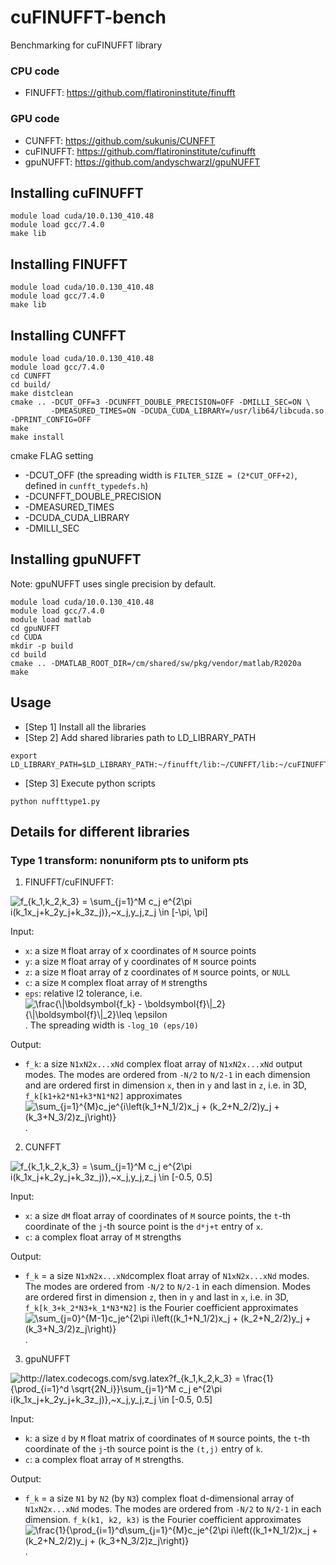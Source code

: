# cuFINUFFT-bench
Benchmarking for cuFINUFFT library

### CPU code
- FINUFFT: https://github.com/flatironinstitute/finufft

### GPU code
- CUNFFT: https://github.com/sukunis/CUNFFT
- cuFINUFFT: https://github.com/flatironinstitute/cufinufft
- gpuNUFFT: https://github.com/andyschwarzl/gpuNUFFT

## Installing cuFINUFFT
```
module load cuda/10.0.130_410.48
module load gcc/7.4.0
make lib
```
## Installing FINUFFT
```
module load cuda/10.0.130_410.48
module load gcc/7.4.0
make lib
```
## Installing CUNFFT
```
module load cuda/10.0.130_410.48
module load gcc/7.4.0
cd CUNFFT
cd build/  
make distclean  
cmake .. -DCUT_OFF=3 -DCUNFFT_DOUBLE_PRECISION=OFF -DMILLI_SEC=ON \
         -DMEASURED_TIMES=ON -DCUDA_CUDA_LIBRARY=/usr/lib64/libcuda.so -DPRINT_CONFIG=OFF  
make 
make install
```
cmake FLAG setting
* -DCUT_OFF (the spreading width is `FILTER_SIZE = (2*CUT_OFF+2)`, defined in `cunfft_typedefs.h`)
* -DCUNFFT_DOUBLE_PRECISION
* -DMEASURED_TIMES
* -DCUDA_CUDA_LIBRARY
* -DMILLI_SEC

## Installing gpuNUFFT
Note: gpuNUFFT uses single precision by default.
```
module load cuda/10.0.130_410.48
module load gcc/7.4.0
module load matlab
cd gpuNUFFT
cd CUDA
mkdir -p build
cd build
cmake .. -DMATLAB_ROOT_DIR=/cm/shared/sw/pkg/vendor/matlab/R2020a
make
```
## Usage
- [Step 1] Install all the libraries
- [Step 2] Add shared libraries path to LD_LIBRARY_PATH

```
export LD_LIBRARY_PATH=$LD_LIBRARY_PATH:~/finufft/lib:~/CUNFFT/lib:~/cuFINUFFT/lib
```
- [Step 3] Execute python scripts
```
python nuffttype1.py
```

## Details for different libraries
### Type 1 transform: nonuniform pts to uniform pts
1. FINUFFT/cuFINUFFT: 
  <img src="https://latex.codecogs.com/gif.latex?f_{k_1,k_2,k_3}&space;=&space;\sum_{j=1}^M&space;c_j&space;e^{2\pi&space;i(k_1x_j&plus;k_2y_j&plus;k_3z_j)},~x_j,y_j,z_j&space;\in&space;[-\pi,&space;\pi)" title="f_{k_1,k_2,k_3} = \sum_{j=1}^M c_j e^{2\pi i(k_1x_j+k_2y_j+k_3z_j)},~x_j,y_j,z_j \in [-\pi, \pi]" />
  
  Input:
  * `x`: a size `M` float array of x coordinates of `M` source points
  * `y`: a size `M` float array of y coordinates of `M` source points
  * `z`: a size `M` float array of z coordinates of `M` source points, or `NULL`
  * `c`: a size `M` complex float array of `M` strengths
  * `eps`: relative l2 tolerance, i.e. <img src="https://latex.codecogs.com/gif.latex?\frac{\|\boldsymbol{f_k}&space;-&space;\boldsymbol{f}\|_2}{\|\boldsymbol{f}\|_2}\leq&space;\epsilon" title="\frac{\|\boldsymbol{f_k} - \boldsymbol{f}\|_2}{\|\boldsymbol{f}\|_2}\leq \epsilon" />. The spreading width is `-log_10 (eps/10)`
  
  Output:
  
  * `f_k`: a size `N1xN2x...xNd` complex float array of `N1xN2x...xNd` output modes. The modes are ordered from `-N/2` to `N/2-1` in each dimension and are ordered first in dimension `x`, then in `y` and last in `z`, i.e. in 3D, `f_k[k1+k2*N1+k3*N1*N2]` approximates <img src="https://latex.codecogs.com/gif.latex?\sum_{j=1}^{M}c_je^{i\left(k_1&plus;N_1/2)x_j&space;&plus;&space;(k_2&plus;N_2/2)y_j&space;&plus;&space;(k_3&plus;N_3/2)z_j\right)}" title="\sum_{j=1}^{M}c_je^{i\left(k_1+N_1/2)x_j + (k_2+N_2/2)y_j + (k_3+N_3/2)z_j\right)}" />.

2. CUNFFT 
  <img src="https://latex.codecogs.com/gif.latex?f_{k_1,k_2,k_3}&space;=&space;\sum_{j=1}^M&space;c_j&space;e^{2\pi&space;i(k_1x_j&plus;k_2y_j&plus;k_3z_j)},~x_j,y_j,z_j&space;\in&space;[-0.5,&space;0.5)" title="f_{k_1,k_2,k_3} = \sum_{j=1}^M c_j e^{2\pi i(k_1x_j+k_2y_j+k_3z_j)},~x_j,y_j,z_j \in [-0.5, 0.5]" />
  
  Input:
  
  * `x`: a size `dM` float array of coordinates of `M` source points, the `t`-th coordinate of the `j`-th source point is the `d*j+t` entry of `x`.
  * `c`: a complex float array of `M` strengths
  
  Output:
  
  * `f_k` = a size `N1xN2x...xNd`complex float array of `N1xN2x...xNd` modes. The modes are ordered from `-N/2` to `N/2-1` in each dimension. Modes are ordered first in dimension `z`, then in `y` and last in `x`, i.e. in 3D, `f_k[k_3+k_2*N3+k_1*N3*N2]` is the Fourier coefficient approximates <img src="https://latex.codecogs.com/gif.latex?\sum_{j=1}^{M}c_je^{2\pi&space;i\left((k_1&plus;N_1/2)x_j&space;&plus;&space;(k_2&plus;N_2/2)y_j&space;&plus;&space;(k_3&plus;N_3/2)z_j\right)}" title="\sum_{j=0}^{M-1}c_je^{2\pi i\left((k_1+N_1/2)x_j + (k_2+N_2/2)y_j + (k_3+N_3/2)z_j\right)}" />.
  
3. gpuNUFFT
<img src="http://latex.codecogs.com/svg.latex?f_{k_1,k_2,k_3}&space;=&space;\frac{1}{\prod_{i=1}^d&space;\sqrt{2N_i}}\sum_{j=1}^M&space;c_j&space;e^{2\pi&space;i(k_1x_j&plus;k_2y_j&plus;k_3z_j)},~x_j,y_j,z_j&space;\in&space;[-0.5,&space;0.5]" title="http://latex.codecogs.com/svg.latex?f_{k_1,k_2,k_3} = \frac{1}{\prod_{i=1}^d \sqrt{2N_i}}\sum_{j=1}^M c_j e^{2\pi i(k_1x_j+k_2y_j+k_3z_j)},~x_j,y_j,z_j \in [-0.5, 0.5]" />

Input:

* `k`: a size `d` by `M` float matrix of coordinates of `M` source points, the `t`-th coordinate of the `j`-th source point is the `(t,j)` entry of `k`.
* `c`: a complex float array of `M` strengths.

Output:

* `f_k` = a size `N1` by `N2` (by `N3`) complex float d-dimensional array of `N1xN2x...xNd` modes. The modes are ordered from `-N/2` to `N/2-1` in each dimension. `f_k(k1, k2, k3)` is the Fourier coefficient approximates <img src="https://latex.codecogs.com/gif.latex?&space;&space;\frac{1}{\prod_{i=1}^3&space;\sqrt{2N_i}}\sum_{j=1}^{M}c_je^{2\pi&space;i\left((k_1&plus;N_1/2)x_j&space;&plus;&space;(k_2&plus;N_2/2)y_j&space;&plus;&space;(k_3&plus;N_3/2)z_j\right)}" title="\frac{1}{\prod_{i=1}^d\sum_{j=1}^{M}c_je^{2\pi i\left((k_1+N_1/2)x_j + (k_2+N_2/2)y_j + (k_3+N_3/2)z_j\right)}" />.
